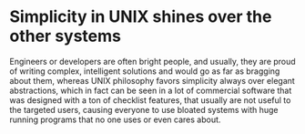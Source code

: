 # Simplicity in UNIX shines over the other systems

Engineers or developers are often bright people, and usually, they are proud of writing
complex, intelligent solutions and would go as far as bragging about them, whereas UNIX philosophy
favors simplicity always over elegant abstractions, which in fact can be seen in a lot of commercial
software that was designed with a ton of checklist features, that usually are not useful to 
the targeted users, causing everyone to use bloated systems with huge running programs that no
one uses or even cares about.
